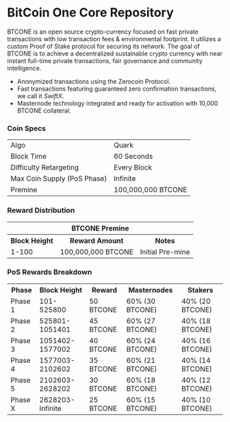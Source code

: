 BitCoin One Core Repository
=====================================

BTCONE is an open source crypto-currency focused on fast private transactions with low transaction fees & environmental footprint.  It utilizes a custom Proof of Stake protocol for securing its network. The goal of BTCONE is to achieve a decentralized sustainable crypto currency with near instant full-time private transactions, fair governance and community intelligence.
- Anonymized transactions using the Zerocoin Protocol.
- Fast transactions featuring guaranteed zero confirmation transactions, we call it _SwiftX_.
- Masternode technology integrated and ready for activation with 10,000 BTCONE collateral.

### Coin Specs
<table>
<tr><td>Algo</td><td>Quark</td></tr>
<tr><td>Block Time</td><td>60 Seconds</td></tr>
<tr><td>Difficulty Retargeting</td><td>Every Block</td></tr>
<tr><td>Max Coin Supply (PoS Phase)</td><td>Infinite</td></tr>
<tr><td>Premine</td><td>100,000,000 BTCONE</td></tr>
</table>

### Reward Distribution

<table>
<th colspan=4>BTCONE Premine</th>
<tr><th>Block Height</th><th>Reward Amount</th><th>Notes</th></tr>
<tr><td>1-100</td><td>100,000,000 BTCONE</td><td>Initial Pre-mine</td></tr>
</table>

### PoS Rewards Breakdown

<table>
<th>Phase</th><th>Block Height</th><th>Reward</th><th>Masternodes</th><th>Stakers</th>
<tr><td>Phase 1</td><td>101-525800</td><td>50 BTCONE</td><td>60% (30 BTCONE)</td><td>40% (20 BTCONE)</td></tr>
<tr><td>Phase 2</td><td>525801-1051401</td><td>45 BTCONE</td><td>60% (27 BTCONE)</td><td>40% (18 BTCONE)</td></tr>
<tr><td>Phase 3</td><td>1051402-1577002</td><td>40 BTCONE</td><td>60% (24 BTCONE)</td><td>40% (16 BTCONE)</td></tr>
<tr><td>Phase 4</td><td>1577003-2102602</td><td>35 BTCONE</td><td>60% (21 BTCONE)</td><td>40% (14 BTCONE)</td></tr>
<tr><td>Phase 5</td><td>2102603-2628202</td><td>30 BTCONE</td><td>60% (18 BTCONE)</td><td>40% (12 BTCONE)</td></tr>
<tr><td>Phase X</td><td>2628203-Infinite</td><td>25 BTCONE</td><td>60% (15 BTCONE)</td><td>40% (10 BTCONE)</td></tr>
</table>
